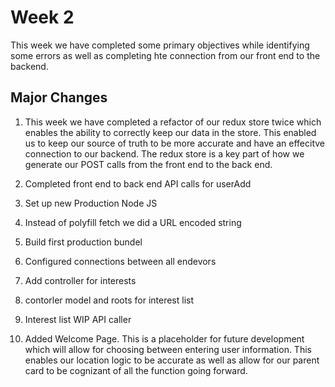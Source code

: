 # Week 2
This week we have completed some primary objectives while identifying some errors as well as completing hte connection from our front end to the backend.

## Major Changes
1. This week we have completed a refactor of our redux store twice which enables the ability to correctly keep our data in the store.  This enabled us to keep our source of truth to be more accurate and have an effecitve connection to our backend.  The redux store is a key part of how we generate our POST calls from the front end to the back end.  

1. Completed front end to back end API calls for userAdd

1. Set up new Production Node JS

1. Instead of polyfill fetch we did a URL encoded string

1. Build first production bundel

1. Configured connections between all endevors

1. Add controller for interests

1. contorler model and roots for interest list

1. Interest list WIP API caller

1. Added Welcome Page.  This is a placeholder for future development which will allow for choosing between entering user information.  This enables our location logic to be accurate as well as allow for our parent card to be cognizant of all the function going forward.
